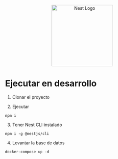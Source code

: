 <p align="center">
  <a href="http://nestjs.com/" target="blank"><img src="https://nestjs.com/img/logo-small.svg" width="200" alt="Nest Logo" /></a>
</p>

# Ejecutar en desarrollo

1. Clonar el proyecto

2. Ejecutar

```
npm i
```
3. Tener Nest CLI instalado

```
npm i -g @nestjs/cli
```

4. Levantar la base de datos

```
docker-compose up -d
```